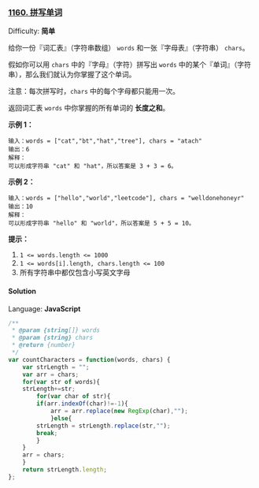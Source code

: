 ### [1160\. 拼写单词](https://leetcode-cn.com/problems/find-words-that-can-be-formed-by-characters/)

Difficulty: **简单**


给你一份『词汇表』（字符串数组） `words` 和一张『字母表』（字符串） `chars`。

假如你可以用 `chars` 中的『字母』（字符）拼写出 `words` 中的某个『单词』（字符串），那么我们就认为你掌握了这个单词。

注意：每次拼写时，`chars` 中的每个字母都只能用一次。

返回词汇表 `words` 中你掌握的所有单词的 **长度之和**。

**示例 1：**

```
输入：words = ["cat","bt","hat","tree"], chars = "atach"
输出：6
解释： 
可以形成字符串 "cat" 和 "hat"，所以答案是 3 + 3 = 6。
```

**示例 2：**

```
输入：words = ["hello","world","leetcode"], chars = "welldonehoneyr"
输出：10
解释：
可以形成字符串 "hello" 和 "world"，所以答案是 5 + 5 = 10。
```

**提示：**

1.  `1 <= words.length <= 1000`
2.  `1 <= words[i].length, chars.length <= 100`
3.  所有字符串中都仅包含小写英文字母


#### Solution

Language: **JavaScript**

```javascript
​/**
 * @param {string[]} words
 * @param {string} chars
 * @return {number}
 */
var countCharacters = function(words, chars) {
    var strLength = "";
    var arr = chars;
    for(var str of words){
	strLength+=str;
        for(var char of str){
	    if(arr.indexOf(char)!=-1){
	        arr = arr.replace(new RegExp(char),"");
            }else{
		strLength = strLength.replace(str,"");
		break;
	    }
	}
	arr = chars;
    }
    return strLength.length;
};
```